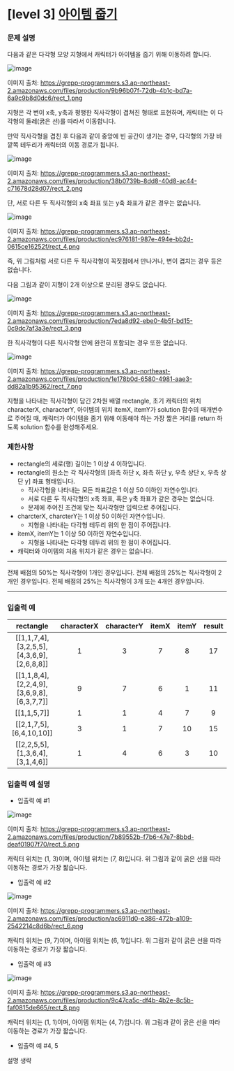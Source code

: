 # [level 3] [아이템 줍기](https://school.programmers.co.kr/learn/courses/30/lessons/87694)

### 문제 설명

다음과 같은 다각형 모양 지형에서 캐릭터가 아이템을 줍기 위해 이동하려 합니다.

![image](https://grepp-programmers.s3.ap-northeast-2.amazonaws.com/files/production/9b96b07f-72db-4b1c-bd7a-6a9c9b8d0dc6/rect_1.png)

이미지 출처: https://grepp-programmers.s3.ap-northeast-2.amazonaws.com/files/production/9b96b07f-72db-4b1c-bd7a-6a9c9b8d0dc6/rect_1.png

지형은 각 변이 x축, y축과 평행한 직사각형이 겹쳐진 형태로 표현하며, 캐릭터는 이 다각형의 둘레(굵은 선)를 따라서 이동합니다.

만약 직사각형을 겹친 후 다음과 같이 중앙에 빈 공간이 생기는 경우, 다각형의 가장 바깥쪽 테두리가 캐릭터의 이동 경로가 됩니다.

![image](https://grepp-programmers.s3.ap-northeast-2.amazonaws.com/files/production/38b0739b-8dd8-40d8-ac44-c71678d28d07/rect_2.png)

이미지 출처: https://grepp-programmers.s3.ap-northeast-2.amazonaws.com/files/production/38b0739b-8dd8-40d8-ac44-c71678d28d07/rect_2.png

단, 서로 다른 두 직사각형의 x축 좌표 또는 y축 좌표가 같은 경우는 없습니다.

![image](https://grepp-programmers.s3.ap-northeast-2.amazonaws.com/files/production/ec976181-987e-494e-bb2d-0615ce16252f/rect_4.png)

이미지 출처: https://grepp-programmers.s3.ap-northeast-2.amazonaws.com/files/production/ec976181-987e-494e-bb2d-0615ce16252f/rect_4.png

즉, 위 그림처럼 서로 다른 두 직사각형이 꼭짓점에서 만나거나, 변이 겹치는 경우 등은 없습니다.

다음 그림과 같이 지형이 2개 이상으로 분리된 경우도 없습니다.

![image](https://grepp-programmers.s3.ap-northeast-2.amazonaws.com/files/production/7eda8d92-ebe0-4b5f-bd15-0c9dc7af3a3e/rect_3.png)

이미지 출처: https://grepp-programmers.s3.ap-northeast-2.amazonaws.com/files/production/7eda8d92-ebe0-4b5f-bd15-0c9dc7af3a3e/rect_3.png

한 직사각형이 다른 직사각형 안에 완전히 포함되는 경우 또한 없습니다.

![image](https://grepp-programmers.s3.ap-northeast-2.amazonaws.com/files/production/1e178b0d-6580-4981-aae3-dd82a1b95362/rect_7.png)

이미지 출처: https://grepp-programmers.s3.ap-northeast-2.amazonaws.com/files/production/1e178b0d-6580-4981-aae3-dd82a1b95362/rect_7.png

지형을 나타내는 직사각형이 담긴 2차원 배열 rectangle, 초기 캐릭터의 위치 characterX, characterY, 아이템의 위치 itemX, itemY가 solution 함수의 매개변수로 주어질 때, 캐릭터가 아이템을 줍기 위해 이동해야 하는 가장 짧은 거리를 return 하도록 solution 함수를 완성해주세요.

### 제한사항

- rectangle의 세로(행) 길이는 1 이상 4 이하입니다.
- rectangle의 원소는 각 직사각형의 [좌측 하단 x, 좌측 하단 y, 우측 상단 x, 우측 상단 y] 좌표 형태입니다.
	- 직사각형을 나타내는 모든 좌표값은 1 이상 50 이하인 자연수입니다.
	- 서로 다른 두 직사각형의 x축 좌표, 혹은 y축 좌표가 같은 경우는 없습니다.
	- 문제에 주어진 조건에 맞는 직사각형만 입력으로 주어집니다.
- charcterX, charcterY는 1 이상 50 이하인 자연수입니다.
	- 지형을 나타내는 다각형 테두리 위의 한 점이 주어집니다.
- itemX, itemY는 1 이상 50 이하인 자연수입니다.
	- 지형을 나타내는 다각형 테두리 위의 한 점이 주어집니다.
- 캐릭터와 아이템의 처음 위치가 같은 경우는 없습니다.

---

전체 배점의 50%는 직사각형이 1개인 경우입니다.
전체 배점의 25%는 직사각형이 2개인 경우입니다.
전체 배점의 25%는 직사각형이 3개 또는 4개인 경우입니다.

---

### 입출력 예

| rectangle | characterX | characterY | itemX | itemY | result |
| :--: | :--: | :--: | :--: | :--: | :--: |
| [[1,1,7,4],[3,2,5,5],[4,3,6,9],[2,6,8,8]] | 1 | 3 | 7 | 8 | 17 |
| [[1,1,8,4],[2,2,4,9],[3,6,9,8],[6,3,7,7]] | 9 | 7 | 6 | 1 | 11 | 
| [[1,1,5,7]] | 1 | 1 | 4 | 7 | 9 | 
| [[2,1,7,5],[6,4,10,10]] | 3 | 1 | 7 | 10 | 15 |
| [[2,2,5,5],[1,3,6,4],[3,1,4,6]] | 1 | 4 | 6 | 3 | 10 |

### 입출력 예 설명

- 입출력 예 #1

![image](https://grepp-programmers.s3.ap-northeast-2.amazonaws.com/files/production/7b89552b-f7b6-47e7-8bbd-deaf01907f70/rect_5.png)

이미지 출처: https://grepp-programmers.s3.ap-northeast-2.amazonaws.com/files/production/7b89552b-f7b6-47e7-8bbd-deaf01907f70/rect_5.png

캐릭터 위치는 (1, 3)이며, 아이템 위치는 (7, 8)입니다. 위 그림과 같이 굵은 선을 따라 이동하는 경로가 가장 짧습니다.

- 입출력 예 #2

![image](https://grepp-programmers.s3.ap-northeast-2.amazonaws.com/files/production/ac6911d0-e386-472b-a109-2542214c8d6b/rect_6.png)

이미지 출처: https://grepp-programmers.s3.ap-northeast-2.amazonaws.com/files/production/ac6911d0-e386-472b-a109-2542214c8d6b/rect_6.png

캐릭터 위치는 (9, 7)이며, 아이템 위치는 (6, 1)입니다. 위 그림과 같이 굵은 선을 따라 이동하는 경로가 가장 짧습니다.

- 입출력 예 #3

![image](https://grepp-programmers.s3.ap-northeast-2.amazonaws.com/files/production/9c47ca5c-df4b-4b2e-8c5b-faf0815de665/rect_8.png)

이미지 출처: https://grepp-programmers.s3.ap-northeast-2.amazonaws.com/files/production/9c47ca5c-df4b-4b2e-8c5b-faf0815de665/rect_8.png

캐릭터 위치는 (1, 1)이며, 아이템 위치는 (4, 7)입니다. 위 그림과 같이 굵은 선을 따라 이동하는 경로가 가장 짧습니다.

- 입출력 예 #4, 5

설명 생략